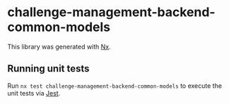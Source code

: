 # challenge-management-backend-common-models

This library was generated with [Nx](https://nx.dev).

## Running unit tests

Run `nx test challenge-management-backend-common-models` to execute the unit tests via [Jest](https://jestjs.io).
